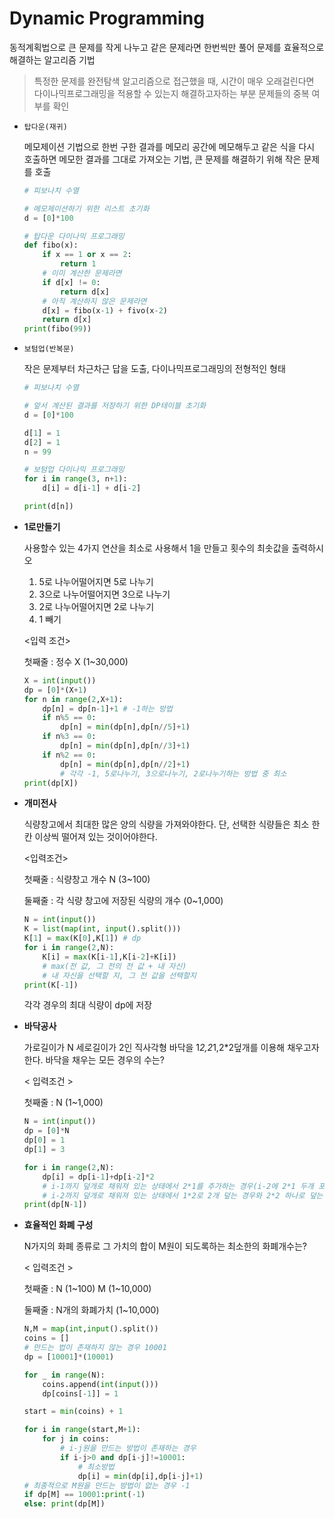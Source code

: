 # Dynamic Programming

동적계획법으로 큰 문제를 작게 나누고 같은 문제라면 한번씩만 풀어 문제를 효율적으로 해결하는 알고리즘 기법

> 특정한 문제를 완전탐색 알고리즘으로 접근했을 때, 시간이 매우 오래걸린다면 다이나믹프로그래밍을 적용할 수 있는지 해결하고자하는 부분 문제들의 중복 여부를 확인
> 
- `탑다운(재귀)`
    
    메모제이션 기법으로 한번 구한 결과를 메모리 공간에 메모해두고 같은 식을 다시 호출하면 메모한 결과를 그대로 가져오는 기법, 큰 문제를 해결하기 위해 작은 문제를 호출
    
    ```python
    # 피보나치 수열
    
    # 메모제이션하기 위한 리스트 초기화
    d = [0]*100
    
    # 탑다운 다이나믹 프로그래밍
    def fibo(x):
    	if x == 1 or x == 2:
    		return 1
    	# 이미 계산한 문제라면
    	if d[x] != 0:
    		return d[x]
    	# 아직 계산하지 않은 문제라면
    	d[x] = fibo(x-1) + fivo(x-2)
    	return d[x]
    print(fibo(99))
    
    ```
    
- `보텀업(반복문)`
    
    작은 문제부터 차근차근 답을 도출, 다이나믹프로그래밍의 전형적인 형태
    
    ```python
    # 피보나치 수열
    
    # 앞서 계산된 결과를 저장하기 위한 DP테이블 초기화
    d = [0]*100
    
    d[1] = 1
    d[2] = 1
    n = 99
    
    # 보텀업 다이나믹 프로그래밍
    for i in range(3, n+1):
    	d[i] = d[i-1] + d[i-2]
    
    print(d[n])
    ```
    
- **1로만들기**
    
    사용할수 있는 4가지 연산을 최소로 사용해서 1을 만들고 횟수의 최솟값을 출력하시오
    
    1. 5로 나누어떨어지면 5로 나누기
    2. 3으로 나누어떨어지면 3으로 나누기
    3. 2로 나누어떨어지면 2로 나누기
    4. 1 빼기
    
    <입력 조건>
    
    첫째줄 : 정수 X (1~30,000)
    
    ```python
    X = int(input())
    dp = [0]*(X+1)
    for n in range(2,X+1):
        dp[n] = dp[n-1]+1 # -1하는 방법
        if n%5 == 0:
            dp[n] = min(dp[n],dp[n//5]+1)
        if n%3 == 0:
            dp[n] = min(dp[n],dp[n//3]+1)
        if n%2 == 0:
            dp[n] = min(dp[n],dp[n//2]+1)
    		# 각각 -1, 5로나누기, 3으로나누기, 2로나누기하는 방법 중 최소
    print(dp[X])
    ```
    
- **개미전사**
    
    식량창고에서 최대한 많은 양의 식량을 가져와야한다. 단, 선택한 식량들은 최소 한칸 이상씩 떨어져 있는 것이어야한다.
    
    <입력조건>
    
    첫째줄 : 식량창고 개수 N (3~100)
    
    둘째줄 : 각 식량 창고에 저장된 식량의 개수 (0~1,000)
    
    ```python
    N = int(input())
    K = list(map(int, input().split()))
    K[1] = max(K[0],K[1]) # dp
    for i in range(2,N):
        K[i] = max(K[i-1],K[i-2]+K[i])
        # max(전 값, 그 전의 전 값 + 내 자신)
        # 내 자신을 선택할 지, 그 전 값을 선택할지
    print(K[-1])
    ```
    
    각각 경우의 최대 식량이 dp에 저장
    
- **바닥공사**
    
    가로길이가 N 세로길이가 2인 직사각형 바닥을 1*2,2*1,2*2덮개를 이용해 채우고자한다. 바닥을 채우는 모든 경우의 수는?
    
    < 입력조건 >
    
    첫째줄 : N (1~1,000)
    
    ```python
    N = int(input())
    dp = [0]*N
    dp[0] = 1
    dp[1] = 3
    
    for i in range(2,N):
        dp[i] = dp[i-1]+dp[i-2]*2
        # i-1까지 덮개로 채워져 있는 상태에서 2*1를 추가하는 경우(i-2에 2*1 두개 포함)
        # i-2까지 덮개로 채워져 있는 상태에서 1*2로 2개 덮는 경우와 2*2 하나로 덮는 경우
    print(dp[N-1])
    ```
    
- **효율적인 화폐 구성**
    
    N가지의 화폐 종류로 그 가치의 합이 M원이 되도록하는 최소한의 화폐개수는?
    
    < 입력조건 >
    
    첫째줄 : N (1~100) M (1~10,000)
    
    둘째줄 : N개의 화폐가치 (1~10,000)
    
    ```python
    N,M = map(int,input().split())
    coins = []
    # 만드는 법이 존재하지 않는 경우 10001
    dp = [10001]*(10001)
    
    for _ in range(N):
        coins.append(int(input()))
        dp[coins[-1]] = 1
    
    start = min(coins) + 1
    
    for i in range(start,M+1):
        for j in coins:
            # i-j원을 만드는 방법이 존재하는 경우
            if i-j>0 and dp[i-j]!=10001:
                # 최소방법
                dp[i] = min(dp[i],dp[i-j]+1)
    # 최종적으로 M원을 만드는 방법이 없는 경우 -1
    if dp[M] == 10001:print(-1)
    else: print(dp[M])
    ```